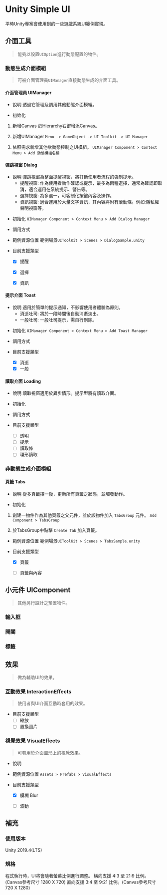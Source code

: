 ﻿# Unity Simple UI
平時Unity專案會使用到的一些遊戲系統UI範例實現。


## 介面工具
> 能夠以設置`UIOption`進行動態配置的物件。

### 動態生成介面模組
> 可被介面管理員`UIManager`直接動態生成的介面工具。

#### 介面管理員 UIManager

+ 說明
透過它管理及調用其他動態介面模組。

* 初始化
 1. 新增Canvas
於Hierarchy右鍵增添Canvas。

 2. 新增UIManager
`Menu -> GameObject -> UI Toolkit -> UI Manager`

 3. 依照需求新增其他欲動態控制之UI模組。
`UIManager Component > Context Menu > Add 動態模組名稱`

#### 彈跳視窗 Dialog

+ 說明
彈跳視窗為整面提醒視窗，將打斷使用者流程的強制提示。
	+ 提醒視窗: 作為使用者動作確認或提示，最多為兩種選擇，通常為確認即取消，適合運用在系統提示、警告等。
	+ 選擇視窗: 為多選一，可客制化按鍵內容及操作。
	+ 資訊視窗: 適合運用於大量文字資訊，其內容將附有滾動條。例如:隱私權聲明視窗等。

* 初始化
`UIManager Component > Context Menu > Add Dialog Manager`

* 調用方式

* 範例資源位置
範例場景`UIToolKit > Scenes > DialogSample.unity`

* 目前支援類型
	- [x] 提醒
	- [x] 選擇
	- [x] 資訊



#### 提示介面 Toast
+ 說明
適用於簡單的提示通知，不影響使用者體驗為原則。
	+ 消逝吐司: 將於一段時間後自動消逝淡出。
	+ 一般吐司: 一般吐司提示，需自行刪除。

* 初始化
`UIManager Component > Context Menu > Add Toast Manager`

* 調用方式

* 目前支援類型
	- [x] 消逝
	- [x] 一般

#### 讀取介面 Loading
+ 說明
讀取視窗適用於異步情形。提示型將有讀取介面。

* 初始化

* 調用方式

* 目前支援類型
	- [ ] 透明
	- [ ] 提示
	- [ ] 讀取條
	- [ ] 環形讀取

### 非動態生成介面模組

#### 頁籤 Tabs
+ 說明
從多頁籤擇一後，更新所有頁籤之狀態，並觸發動作。

* 初始化
 1. 創建一物件作為其他頁籤之父元件，並於該物件加入 `TabsGroup` 元件。
`Add Component > TabsGroup`

 2. 於TabsGroup中點擊 `Create Tab` 加入頁籤。

* 範例資源位置
範例場景`UIToolKit > Scenes > TabsSample.unity`

* 目前支援類型
	- [x] 頁籤
	- [ ] 頁籤與內容


## 小元件 UIComponent
> 其他另行設計之預置物件。

### 輸入框
### 開關
### 標籤


## 效果
> 做為輔助UI的效果。

### 互動效果 InteractionEffects
> 使用者與UI介面互動時套用的效果。

* 目前支援類型
	- [ ] 縮放
	- [ ] 置換圖片

### 視覺效果 VisualEffects
> 可套用於介面圖形上的視覺效果。

+ 說明

* 範例資源位置
`Assets > Prefabs > VisualEffects`

* 目前支援類型
	- [x] 模糊 Blur
	- [ ] 波動


## 補充

### 使用版本
Unity 2019.4(LTS)
### 規格
程式執行時，UI將會隨著螢幕比例進行調整。
橫向支援 4:3 至 21:9 比例。(Canvas參考尺寸 1280 X 720)
直向支援 3:4 至 9:21 比例。(Canvas參考尺寸 720 X 1280)

